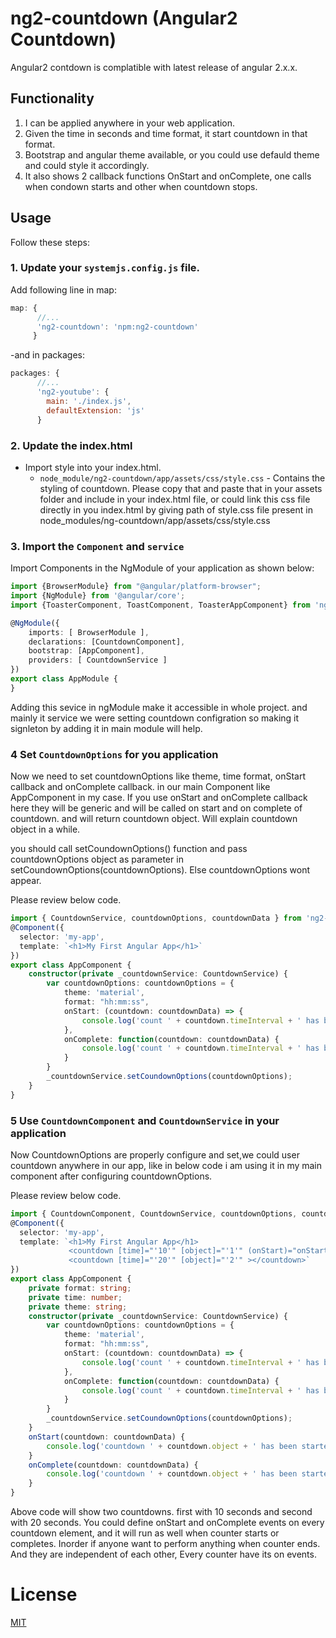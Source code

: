 # ng2-countdown (Angular2 Countdown)
Angular2 contdown is complatible with latest release of angular 2.x.x.

## Functionality
1. I can be applied anywhere in your web application.
2. Given the time in seconds and time format, it start countdown in that format.
3. Bootstrap and angular theme available, or you could use defauld theme and could style it accordingly.
4. It also shows 2 callback functions OnStart and onComplete, one calls when condown starts and other when countdown stops.

## Usage
Follow these steps:

### 1. Update your `systemjs.config.js` file.
Add following line in map:

```js
map: {
      //...
      'ng2-countdown': 'npm:ng2-countdown'
     }
```
-and in packages:

```js
packages: {
      //...
      'ng2-youtube': {
        main: './index.js',
        defaultExtension: 'js'
      }
```


### 2. Update the index.html

- Import style into your index.html.
  - `node_module/ng2-countdown/app/assets/css/style.css` - Contains the styling of countdown.
  Please copy that and paste that in your assets folder and include in your index.html file, or could link this css file         directly in you index.html by giving path of style.css file present in node_modules/ng-countdown/app/assets/css/style.css
  

### 3. Import the `Component` and `service`
Import Components in the NgModule of your application as shown below:

```ts
import {BrowserModule} from "@angular/platform-browser";
import {NgModule} from '@angular/core';
import {ToasterComponent, ToastComponent, ToasterAppComponent} from 'ng2-coundown/index';

@NgModule({
    imports: [ BrowserModule ],
    declarations: [CountdownComponent],
    bootstrap: [AppComponent],
    providers: [ CountdownService ]
})
export class AppModule {
}
```
Adding this sevice in ngModule make it accessible in whole project. and mainly it service we were setting countdown configration so making it signleton by adding it in main module will help.

### 4 Set `CountdownOptions` for you application
Now we need to set countdownOptions like theme, time format, onStart callback and onComplete callback. in our main Component like AppComponent in my case.
If you use onStart and onComplete callback here they will be generic and will be called on start and on complete of countdown. and will return countdown object. Will explain countdown object in a while.

you should call setCoundownOptions() function and pass countdownOptions object as parameter in setCoundownOptions(countdownOptions). Else countdownOptions wont appear.

Please review below code.
```ts
import { CountdownService, countdownOptions, countdownData } from 'ng2-coundown/index';
@Component({
  selector: 'my-app',
  template: `<h1>My First Angular App</h1>`
})
export class AppComponent {
	constructor(private _countdownService: CountdownService) {
		var countdownOptions: countdownOptions = {
            theme: 'material',
			format: "hh:mm:ss",
            onStart: (countdown: countdownData) => {
                console.log('count ' + countdown.timeInterval + ' has been started!');
            },
            onComplete: function(countdown: countdownData) {
                console.log('count ' + countdown.timeInterval + ' has been completed!');
            }
		}
		_countdownService.setCoundownOptions(countdownOptions);
	}
}
```
### 5 Use `CountdownComponent` and `CountdownService` in your application
Now CountdownOptions are properly configure and set,we could user countdown anywhere in our app, like in below code i am using it in my main component after configuring countdownOptions.

Please review below code.
```ts
import { CountdownComponent, CountdownService, countdownOptions, countdownData } from 'ng2-coundown/index';
@Component({
  selector: 'my-app',
  template: `<h1>My First Angular App</h1>
  			 <countdown [time]="'10'" [object]="'1'" (onStart)="onStart($event)" (onComplete)="onComplete($event)"></countdown>
			 <countdown [time]="'20'" [object]="'2'" ></countdown>`
})
export class AppComponent {
	private format: string;
	private time: number;
	private theme: string;
	constructor(private _countdownService: CountdownService) {
		var countdownOptions: countdownOptions = {
            theme: 'material',
			format: "hh:mm:ss",
            onStart: (countdown: countdownData) => {
                console.log('count ' + countdown.timeInterval + ' has been started!');
            },
            onComplete: function(countdown: countdownData) {
                console.log('count ' + countdown.timeInterval + ' has been completed!');
            }
		}
		_countdownService.setCoundownOptions(countdownOptions);
	}
	onStart(countdown: countdownData) {
		console.log('countdown ' + countdown.object + ' has been started!');
	}
	onComplete(countdown: countdownData) {
		console.log('countdown ' + countdown.object + ' has been started!');
	}
}

```
Above code will show two countdowns. first with 10 seconds and second with 20 seconds.
You could define onStart and  onComplete events on every countdown element, and it will run as well when counter starts or completes. Inorder if anyone want to perform anything when counter ends. And they are independent of each other, Every counter have its on events.


# License
 [MIT](/LICENSE)
